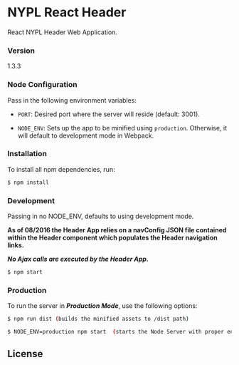 # NYPL React Header

React NYPL Header Web Application.

### Version
1.3.3

### Node Configuration
Pass in the following environment variables:  

- `PORT`: Desired port where the server will reside (default: 3001).

- `NODE_ENV`: Sets up the app to be minified using `production`. Otherwise, it will default to development mode in Webpack.


### Installation
To install all npm dependencies, run:

```sh
$ npm install
```

### Development
Passing in no NODE_ENV, defaults to using development mode.

**As of 08/2016 the Header App relies on a navConfig JSON file contained within the
Header component which populates the Header navigation links.**

***No Ajax calls are executed by the Header App.***

```sh
$ npm start
```


### Production
To run the server in ***Production Mode***, use the following options:

```sh
$ npm run dist (builds the minified assets to /dist path)
```

```sh
$ NODE_ENV=production npm start  (starts the Node Server with proper environment)
```

License
----

